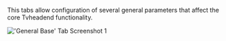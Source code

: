 This tabs allow configuration of several general parameters that affect
the core Tvheadend functionality.

!['General Base' Tab Screenshot 1](docresources/configbaseall.png)
